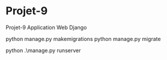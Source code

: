 # Projet-9
 Projet-9 Application Web Django

python manage.py makemigrations
python manage.py migrate

python .\manage.py runserver